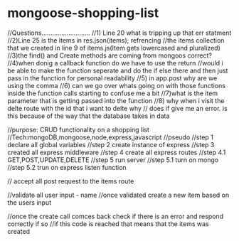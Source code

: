 # mongoose-shopping-list
//Questions...........................
//1) Line 20 what is tripping up that err statment
//2)Line 25 is the items in res.json(items); refrencing
//the items collection that we created in line 9 of items.js(Item gets lowercased and pluralized)
//3)the find() and Create methods are coming from mongoos correct?
//4)when donig a callback function do we have to use the return
//would i be able to make the function seperate and do the if else there and then just pass in the function for personal readability
//5) in app.post why are we using the comma 
//6) can we go over whats going on with those functions inside the function calls starting to confuse me a bit
//7)what is the item parameter that is getting passed into the function 
//8) why when i visit the delte route with the id that i want to delte why
// does if give me an error. is this because of the way that the database takes in data



//purpose: CRUD functionality on a shopping list
//Tech:mongoDB,mongoose,node,express,javascript
//pseudo
//step 1 declare all global variables
//step 2 create instance of express
//step 3 created all express middleware
//step 4 create all express routes 
//step 4.1 GET,POST,UPDATE,DELETE
//step 5 run server 
//step 5.1 turn on mongo 
//step 5.2 trun on express listen function 


// accept all post request to the items route

//validate all user input - name 
//once validated create a new item based on the users input

//once the create call comces back check if there is an error and respond correctly if so 
//if this code is reached that means that the items was created 